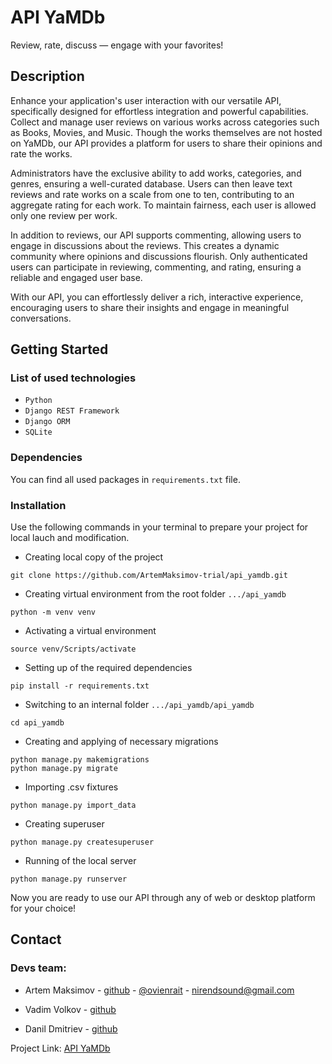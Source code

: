 # API YaMDb

Review, rate, discuss — engage with your favorites!

## Description

Enhance your application's user interaction with our versatile API, specifically designed for effortless integration and powerful capabilities. Collect and manage user reviews on various works across categories such as Books, Movies, and Music. Though the works themselves are not hosted on YaMDb, our API provides a platform for users to share their opinions and rate the works.

Administrators have the exclusive ability to add works, categories, and genres, ensuring a well-curated database. Users can then leave text reviews and rate works on a scale from one to ten, contributing to an aggregate rating for each work. To maintain fairness, each user is allowed only one review per work.

In addition to reviews, our API supports commenting, allowing users to engage in discussions about the reviews. This creates a dynamic community where opinions and discussions flourish. Only authenticated users can participate in reviewing, commenting, and rating, ensuring a reliable and engaged user base.

With our API, you can effortlessly deliver a rich, interactive experience, encouraging users to share their insights and engage in meaningful conversations.

## Getting Started

### List of used technologies

* `Python`
* `Django REST Framework`
* `Django ORM`
* `SQLite`

### Dependencies

You can find all used packages in `requirements.txt` file.

### Installation

Use the following commands in your terminal to prepare your project for local lauch and modification.

* Creating local copy of the project
```
git clone https://github.com/ArtemMaksimov-trial/api_yamdb.git
```
* Creating virtual environment from the root folder `.../api_yamdb`
```
python -m venv venv
```
* Activating a virtual environment
```
source venv/Scripts/activate
```
* Setting up of the required dependencies
```
pip install -r requirements.txt
```
* Switching to an internal folder `.../api_yamdb/api_yamdb`
```
cd api_yamdb
```
* Creating and applying of necessary migrations
```
python manage.py makemigrations
python manage.py migrate
```
* Importing .csv fixtures
```
python manage.py import_data
```
* Creating superuser
```
python manage.py createsuperuser
```
* Running of the local server
```
python manage.py runserver
```

Now you are ready to use our API through any of web or desktop platform for your choice!

## Contact

### Devs team:

* Artem Maksimov - [github](https://github.com/ArtemMaksimov-trial) - [@ovienrait](https://t.me/ovienrait) - [nirendsound@gmail.com](https://nirendsound@gmail.com)

* Vadim Volkov - [github](https://github.com/VadimVolkov87)

* Danil Dmitriev - [github](https://github.com/greyhayre)

Project Link: [API YaMDb](https://github.com/VadimVolkov87/api_yamdb.git)

